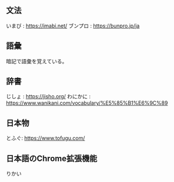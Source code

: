 ## 文法
いまび : https://imabi.net/
ブンプロ : https://bunpro.jp/ja

## 語彙
暗記で語彙を覚えている。

## 辞書
じしょ : https://jisho.org/
わにかに : https://www.wanikani.com/vocabulary/%E5%85%B1%E6%9C%89

## 日本物
とふぐ: https://www.tofugu.com/

## 日本語のChrome拡張機能
りかい